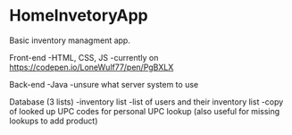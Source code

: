 # HomeInvetoryApp
Basic inventory managment app.

Front-end
-HTML, CSS, JS
-currently on https://codepen.io/LoneWulf77/pen/PgBXLX

Back-end
-Java
-unsure what server system to use

Database (3 lists)
-inventory list
-list of users and their inventory list
-copy of looked up UPC codes for personal UPC lookup (also useful for missing lookups to add product)
